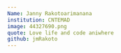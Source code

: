 ```yaml
---
Name: Janny Rakotoarimanana
institution: CNTEMAD
image: 44327690.png
quote: Love life and code aniwhere
github: jmRakoto
---
```

